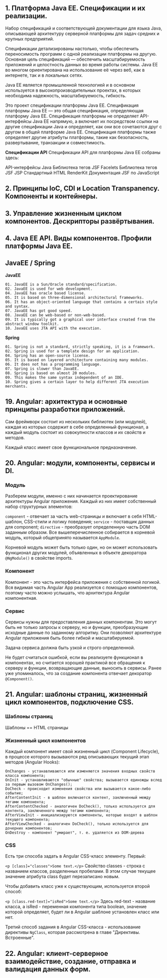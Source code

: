 ## 1. Платформа Java EE. Спецификации и их реализации.
Набор спецификаций и соответствующей документации для языка Java, описывающей архитектуру серверной платформы для задач средних и крупных предприятий.

Спецификации детализированы настолько, чтобы обеспечить переносимость программ с одной реализации платформы на другую. Основная цель спецификаций — обеспечить масштабируемость приложений и целостность данных во время работы системы. Java EE во многом ориентирована на использование её через веб, как в интернете, так и в локальных сетях.

Java EE является промышленной технологией и в основном используется в высокопроизводительных проектах, в которых необходима надежность, масштабируемость, гибкость.

Это проект спецификации платформы Java EE. Спецификация платформы Java EE — это общая спецификация, определяющая платформу Java EE. Спецификация платформы не определяет API-интерфейсы Java EE напрямую, а включает их посредством ссылки на другие спецификации Java и определяет, как они все сочетаются друг с другом в общей платформе Java EE. Спецификация платформы также определяет другие атрибуты платформы, такие как безопасность, развертывание, транзакции и совместимость.

**Спецификации API**
Спецификации API для платформы Java EE собраны здесь:

API-интерфейсы Java
Библиотека тегов JSF Facelets
Библиотека тегов JSF JSP
Стандартный HTML RenderKit
Документация JSF по JavaScript

## 2. Принципы IoC, CDI и Location Transpanency. Компоненты и контейнеры.
## 3. Управление жизненным циклом компонентов. Дескрипторы развёртывания.
## 4. Java EE API. Виды компонентов. Профили платформы Java EE.


## JavaEE / Spring

**JavaEE**
```
01. JavaEE is a Sun/Oracle standard/specification.	
02. JavaEE is used for web development.	
04. JavaEE has oracle based license.	
05. It is based on three-dimensional architectural frameworks. 	
06. It has an object-oriented language that contains a certain style and syntax.	
07. JavaEE has got good speed.	
08. JavaEE can be web-based or non-web-based.	
09. It is typically got a graphical user interface created from the abstract window toolkit.	
10. JavaEE uses JTA API with the execution.	
```
**Spring**
```
01. Spring is not a standard, strictly speaking, it is a framework.
02. Spring is used for a template design for an application.
04. Spring has an open-source license.
05. It is based on layered architecture containing many modules.
06. It does not has a programming language.
07. Spring is slower than JavaEE.
08. Spring is based on almost 20 modules.
09. This makes the same syntax independent of an IDE.
10. Spring gives a certain layer to help different JTA execution merchants.
```
## 19. Angular: архитектура и основные принципы разработки приложений.
Сам фреймворк состоит из нескольких библиотек (или модулей), каждая из которых содержит в себе определенный функционал, а каждый модуль состоит из совокупности классов и их свойств и методов.

Каждый класс имеет свое функциональное предназначение.


## 20. Angular: модули, компоненты, сервисы и DI.
### Модуль
Разберем модули, именно с них начинается проектирование архитектуры Angular приложения. Каждый из них имеет собственный набор структурных элементов:

`component` - отвечает за часть web-страницы и включает в себя HTML-шаблон, CSS-стили и логику поведения;
`service` - поставщик данных для component;
`directive` - преобразует определенную часть DOM заданным образом.
Все вышеперечисленное собирается в корневой модуль, который общепринято называется `AppModule`.

Корневой модуль может быть только один, но он может использовать функционал других модулей, объявленных в объекте декоратора `@NgModule()` в свойстве imports.

### Компонент
Компонент - это часть интерфейса приложения с собственной логикой. Вся видимая часть Angular App реализуется с помощью компонентов, поэтому часто можно услышать, что архитектура Angular компонентная.

### Сервис

Сервисы нужны для предоставления данных компонентам. Это могут быть не только запросы к серверу, но и функции, преобразующие исходные данные по заданному алгоритму. Они позволяют архитектуре Angular приложения быть более гибкой и масштабируемой.

Задача сервиса должна быть узкой и строго определенной.

Не будет считаться ошибкой, если вы реализуете функционал в компонентах, но считается хорошей практикой все обращения к серверу и функции, возвращающие данные, выносить в сервисы.
Ранее уже упоминалось, что за создание компонента отвечает декоратор `@Component()`. 
## 21. Angular: шаблоны страниц, жизненный цикл компонентов, подключение CSS.
### Шаблоны страниц
Шаблоны == HTML страницы

### Жизненный цикл компонентов
Каждый компонент имеет свой жизненный цикл (Component Lifecycle), в процессе которого вызываются ряд описывающих текущий этап методов (Angular Hooks):
```
OnChanges - устанавливаются или изменяются значения входных свойств класса компонента;
OnInit - устанавливаются "обычные" свойства; вызывается единожды вслед за первым вызовом OnChanges();
DoCheck - происходит изменения свойства или вызывается какое-либо событие;
AfterContentInit - в шаблон включается контент, заключенный между тегами компонента;
AfterContentChecked - аналогичен DoCheck(), только используется для контента, заключенного между тегами компонента;
AfterViewInit - инициализируются компоненты, которые входят в шаблон текущего компонента;
AfterViewChecked - аналогичен DoCheck(), только используется для дочерних компонентов;
OnDestroy - компонент "умирает", т. е. удаляется из DOM-дерева
```
### CSS
Есть три способа задать в Angular CSS-класс элементу. Первый:

`<p [class]="classes">Some text.</p>`
Свойство classes - строка с названием классов, разделенных пробелами. В этом случае текущее значение атрибута class будет перезаписано новым.

Чтобы добавить класс уже к существующим, используется второй способ:


`<p [class.red-text]="isRed">Some text.</p>`
Здесь red-text - название класса, а isRed - переменная компонента типа boolean, значение которой определяет, будет ли в Angular шаблоне установлен класс или нет.

Третий способ задания в Angular CSS-класса - использование директивы `NgClass`, которая рассмотрена в главе "Директивы. Встроенные".

## 22. Angular: клиент-серверное взаимодействие, создание, отправка и валидация данных форм.
